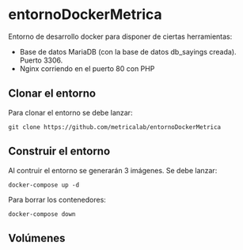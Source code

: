# entornoDockerMetrica
Entorno de desarrollo docker para disponer de ciertas herramientas:

- Base de datos MariaDB (con la base de datos db_sayings creada). Puerto 3306.
- Nginx corriendo en el puerto 80 con PHP


## Clonar el entorno

Para clonar el entorno se debe lanzar: 

```
git clone https://github.com/metricalab/entornoDockerMetrica
```

## Construir el entorno

Al contruir el entorno se generarán 3 imágenes. Se debe lanzar:

```
docker-compose up -d
```

Para borrar los contenedores:

```
docker-compose down
```

## Volúmenes
